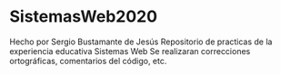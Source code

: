 # SistemasWeb2020
Hecho por Sergio Bustamante de Jesús
Repositorio de practicas de la experiencia educativa Sistemas Web
Se realizaran correcciones ortográficas, comentarios del código, etc.